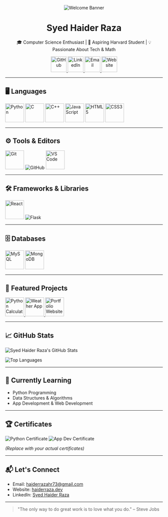 <p align="center">
  <img src="https://img.shields.io/badge/🚀%20Welcome%20to%20My%20GitHub-✨-FF5733?style=for-the-badge&logo=github" alt="Welcome Banner"/>
</p>

<h1 align="center">Syed Haider Raza</h1>
<p align="center">
  🎓 Computer Science Enthusiast | 🚀 Aspiring Harvard Student | 💡 Passionate About Tech & Math
</p>

<p align="center">
  <a href="https://github.com/SyedHaiderRaza110" title="GitHub Profile">
    <img src="https://cdn.jsdelivr.net/gh/devicons/devicon/icons/github/github-original.svg" width="50" height="50" alt="GitHub"/>
  </a>
  <a href="https://www.linkedin.com/in/syed-haider-raza110" title="LinkedIn Profile">
    <img src="https://cdn.jsdelivr.net/gh/devicons/devicon/icons/linkedin/linkedin-original.svg" width="50" height="50" alt="LinkedIn"/>
  </a>
  <a href="mailto:haiderrazahr73@gmail.com" title="Email">
    <img src="https://cdn.jsdelivr.net/gh/simple-icons/simple-icons/icons/gmail.svg" width="50" height="50" alt="Email"/>
  </a>
  <a href="https://haiderraza.dev" title="Website">
    <img src="https://cdn.jsdelivr.net/gh/devicons/devicon/icons/google/google-original.svg" width="50" height="50" alt="Website"/>
  </a>
</p>

---

## 🖥️ Languages

<p align="left">
  <img src="https://cdn.jsdelivr.net/gh/devicons/devicon/icons/python/python-original.svg" title="Python" width="60" height="60"/>
  <img src="https://cdn.jsdelivr.net/gh/devicons/devicon/icons/c/c-original.svg" title="C" width="60" height="60"/>
  <img src="https://cdn.jsdelivr.net/gh/devicons/devicon/icons/cplusplus/cplusplus-original.svg" title="C++" width="60" height="60"/>
  <img src="https://cdn.jsdelivr.net/gh/devicons/devicon/icons/javascript/javascript-original.svg" title="JavaScript" width="60" height="60"/>
  <img src="https://cdn.jsdelivr.net/gh/devicons/devicon/icons/html5/html5-original.svg" title="HTML5" width="60" height="60"/>
  <img src="https://cdn.jsdelivr.net/gh/devicons/devicon/icons/css3/css3-original.svg" title="CSS3" width="60" height="60"/>
</p>

---

## ⚙️ Tools & Editors

<p align="left">
  <img src="https://cdn.jsdelivr.net/gh/devicons/devicon/icons/git/git-original.svg" title="Git" width="60" height="60"/>
  <img src="https://img.shields.io/badge/GitHub-181717?style=for-the-badge&logo=github&logoColor=white" title="GitHub"/>
  <img src="https://cdn.jsdelivr.net/gh/devicons/devicon/icons/vscode/vscode-original.svg" title="VS Code" width="60" height="60"/>
</p>

---

## 🛠️ Frameworks & Libraries

<p align="left">
  <img src="https://cdn.jsdelivr.net/gh/devicons/devicon/icons/react/react-original.svg" title="React" width="60" height="60"/>
  <img src="https://img.shields.io/badge/Flask-000000?style=for-the-badge&logo=flask&logoColor=white" title="Flask"/>
</p>

---

## 🗄️ Databases

<p align="left">
  <img src="https://cdn.jsdelivr.net/gh/devicons/devicon/icons/mysql/mysql-original.svg" title="MySQL" width="60" height="60"/>
  <img src="https://cdn.jsdelivr.net/gh/devicons/devicon/icons/mongodb/mongodb-original.svg" title="MongoDB" width="60" height="60"/>
</p>

---

## 📌 Featured Projects

<p align="left">
  <a href="https://github.com/SyedHaiderRaza110/Python-Calculator" title="Python Calculator: A simple calculator project">
    <img src="https://cdn.jsdelivr.net/gh/devicons/devicon/icons/python/python-original.svg" width="60" height="60" alt="Python Calculator"/>
  </a>
  <a href="https://github.com/SyedHaiderRaza110/Weather-App" title="Weather App: React-based weather application fetching live data">
    <img src="https://cdn.jsdelivr.net/gh/devicons/devicon/icons/react/react-original.svg" width="60" height="60" alt="Weather App"/>
  </a>
  <a href="https://github.com/SyedHaiderRaza110/Personal-Website" title="Personal Portfolio Website: Built with JavaScript">
    <img src="https://cdn.jsdelivr.net/gh/devicons/devicon/icons/javascript/javascript-original.svg" width="60" height="60" alt="Portfolio Website"/>
  </a>
</p>

---

## 📈 GitHub Stats

![Syed Haider Raza's GitHub Stats](https://github-readme-stats.vercel.app/api?username=SyedHaiderRaza110&show_icons=true&hide_title=true&count_private=true&hide=prs&theme=radical)

![Top Languages](https://github-readme-stats.vercel.app/api/top-langs/?username=SyedHaiderRaza110&langs_count=10&layout=compact&theme=radical)

---

## 🌱 Currently Learning

- Python Programming  
- Data Structures & Algorithms  
- App Development & Web Development  

---

## 🏆 Certificates

<p>
  <img src="https://img.shields.io/badge/Python-Certificate-3670A0?style=for-the-badge&logo=python&logoColor=white" alt="Python Certificate"/>
  <img src="https://img.shields.io/badge/App-Development-Certificate-F7DF1E?style=for-the-badge&logo=appveyor&logoColor=white" alt="App Dev Certificate"/>
</p>

*(Replace with your actual certificates)*

---

## 📬 Let's Connect

- Email: haiderrazahr73@gmail.com  
- Website: [haiderraza.dev](https://haiderraza.dev)  
- LinkedIn: [Syed Haider Raza](https://www.linkedin.com/in/syed-haider-raza110)

---

> "The only way to do great work is to love what you do." – Steve Jobs
